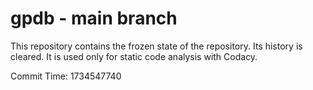 # gpdb - main branch

This repository contains the frozen state of the repository.
Its history is cleared. It is used only for static code
analysis with Codacy.

Commit Time: 1734547740